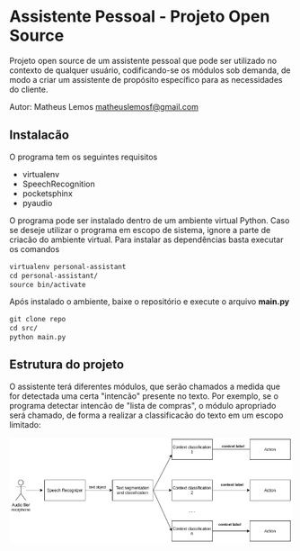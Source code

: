 # Assistente Pessoal - Projeto Open Source

Projeto open source de um assistente pessoal que pode ser utilizado no contexto
de qualquer usuário, codificando-se os módulos sob demanda, de modo a criar um
assistente de propósito específico para as necessidades do cliente.

Autor: Matheus Lemos <matheuslemosf@gmail.com>

## Instalacão

O programa tem os seguintes requisitos

- virtualenv
- SpeechRecognition
- pocketsphinx
- pyaudio

O programa pode ser instalado dentro de um ambiente virtual Python. Caso se deseje
utilizar o programa em escopo de sistema, ignore a parte de criacão do ambiente virtual.
Para instalar as dependências basta executar os comandos

	virtualenv personal-assistant
	cd personal-assistant/
	source bin/activate

Após instalado o ambiente, baixe o repositório e execute o arquivo **main.py**

	git clone repo
	cd src/
	python main.py

## Estrutura do projeto

O assistente terá diferentes módulos, que serão chamados a medida que for detectada
uma certa "intencão" presente no texto. Por exemplo, se o programa detectar intencão
de "lista de compras", o módulo apropriado será chamado, de forma a realizar a 
classificacão do texto em um escopo limitado:

![Diagrama do assistente](img/PersonalAssistantDiagram.png)
